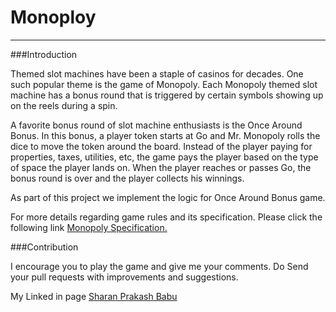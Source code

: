 # Monoploy
----
###Introduction

Themed slot machines have been a staple of casinos for decades. One such popular theme is the game of Monopoly. Each Monopoly themed slot machine has a bonus round that is triggered by certain symbols showing up on the reels during a spin.

A favorite bonus round of slot machine enthusiasts is the Once Around Bonus. In this bonus, a player token starts at Go and Mr. Monopoly rolls the dice to move the token around the board. Instead of the player paying for properties, taxes, utilities, etc, the game pays the player based on the type of space the player lands on. When the player reaches or passes Go, the bonus round is over and the player collects his winnings.

As part of this project we implement the logic for Once Around Bonus game.

For more details regarding game rules and its specification. Please click the following link [Monopoly Specification.][1]

###Contribution

I encourage you to play the game and give me your comments. Do Send your pull requests with improvements and suggestions.

My Linked in page [Sharan Prakash Babu][2]

[1]: https://github.com/sharanps/Monopoly/blob/master/Monopoly.pdf
[2]: https://www.linkedin.com/in/sharanprakashbabu
